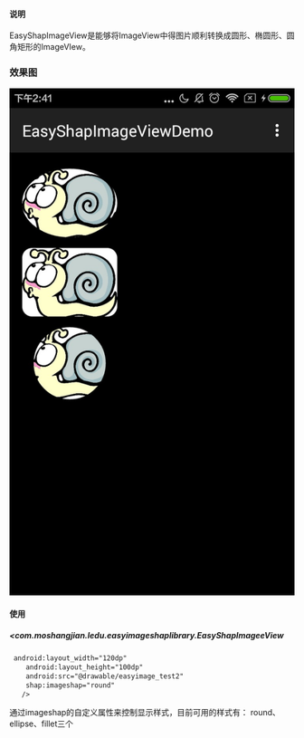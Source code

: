 #### 说明
 EasyShapImageView是能够将ImageView中得图片顺利转换成圆形、椭圆形、圆角矩形的ImageVIew。
###  效果图
 ![](https://github.com/flyme2012/EasyImageShapImage/blob/master/showimage.png)

####  使用
##### <com.moshangjian.ledu.easyimageshaplibrary.EasyShapImageeView
	 android:layout_width="120dp"
        android:layout_height="100dp"
        android:src="@drawable/easyimage_test2"
        shap:imageshap="round"
       />



通过imageshap的自定义属性来控制显示样式，目前可用的样式有：
round、ellipse、fillet三个